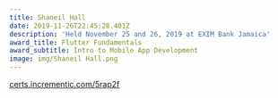 ```yaml
---
title: Shaneil Hall
date: 2019-11-26T22:45:28.401Z
description: 'Held November 25 and 26, 2019 at EXIM Bank Jamaica'
award_title: Flutter Fundamentals
award_subtitle: Intro to Mobile App Development
image: img/Shaneil Hall.png
---
```

[certs.incrementic.com/5rap2f](https://certs.incrementic.com/5rap2f)
